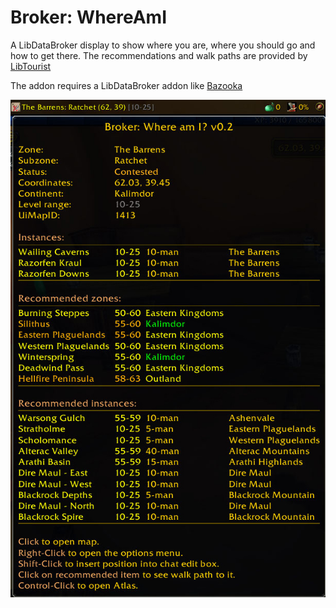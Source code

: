 # Broker: WhereAmI
A LibDataBroker display to show where you are, where you should go and how to get there.
The recommendations and walk paths are provided by [LibTourist](https://www.curseforge.com/wow/addons/libtourist-classic)


The addon requires a LibDataBroker addon like [Bazooka](https://www.curseforge.com/wow/addons/bazooka)

![Screenshot](https://raw.githubusercontent.com/Beast-Masters-addons/Broker_WhereAmI/master/screenshot.jpg)
